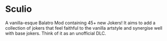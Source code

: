 # Sculio
A vanilla-esque Balatro Mod containing 45+ new Jokers! It aims to add a collection of jokers that feel faithful to the vanilla artstyle and synergise well with base jokers. Think of it as an unofficial DLC.
